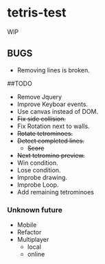 # tetris-test

WIP

## BUGS
- Removing lines is broken.

##TODO

- Remove Jquery
- Improve Keyboar events.
- Use canvas instead of DOM.
- ~~Fix side collision.~~
- Fix Rotation next to walls.
- ~~Rotate tetrominoes.~~
- ~~Detect completed lines.~~
	- ~~Score~~
- ~~Next tetromino preview.~~
- Win condition.
- Lose condition.
- Improbe drawing.
- Improbe Loop.
- Add remaining tetrominoes

### Unknown future
- Mobile
- Refactor
- Multiplayer
	- local
	- online